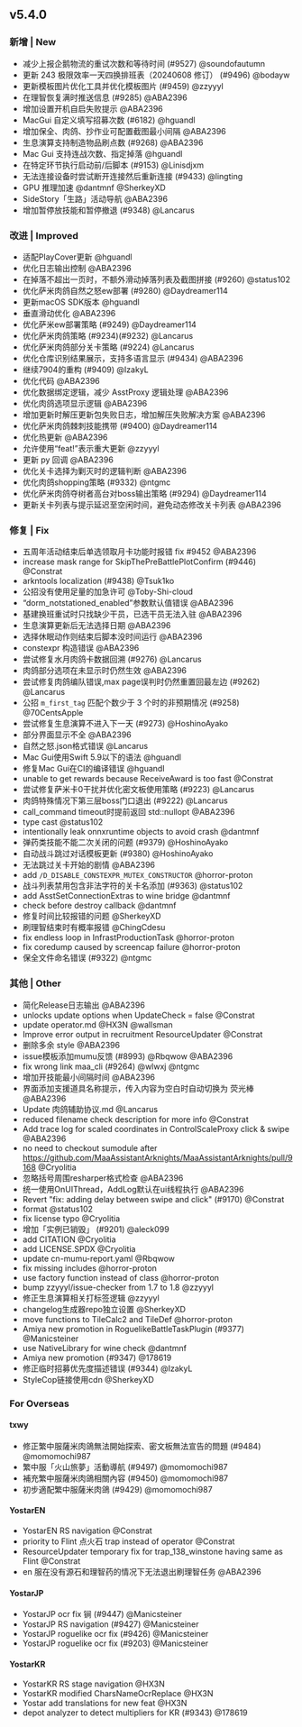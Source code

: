## v5.4.0

### 新增 | New

* 减少上报企鹅物流的重试次数和等待时间 (#9527) @soundofautumn
* 更新 243 极限效率一天四换排班表（20240608 修订） (#9496) @bodayw
* 更新模板图片优化工具并优化模板图片 (#9459) @zzyyyl
* 在理智恢复满时推送信息 (#9285) @ABA2396
* 增加设置开机自启失败提示 @ABA2396
* MacGui 自定义填写招募次数 (#6182) @hguandl
* 增加保全、肉鸽、抄作业可配置截图最小间隔 @ABA2396
* 生息演算支持制造物品刷点数 (#9268) @ABA2396
* Mac Gui 支持连战次数、指定掉落 @hguandl
* 在特定环节执行启动前/后脚本 (#9153) @Linisdjxm
* 无法连接设备时尝试断开连接然后重新连接 (#9433) @lingting
* GPU 推理加速 @dantmnf @SherkeyXD
* SideStory「生路」活动导航 @ABA2396
* 增加暂停放技能和暂停撤退 (#9348) @Lancarus

### 改进 | Improved

* 适配PlayCover更新 @hguandl
* 优化日志输出控制 @ABA2396
* 在掉落不超出一页时，不额外滑动掉落列表及截图拼接 (#9260) @status102
* 优化萨米肉鸽自然之怒ew部署 (#9280) @Daydreamer114
* 更新macOS SDK版本 @hguandl
* 垂直滑动优化 @ABA2396
* 优化萨米ew部署策略 (#9249) @Daydreamer114
* 优化萨米肉鸽策略 (#9234)(#9232) @Lancarus
* 优化萨米肉鸽部分关卡策略 (#9224) @Lancarus
* 优化仓库识别结果展示，支持多语言显示 (#9434) @ABA2396
* 继续7904的重构 (#9409) @IzakyL
* 优化代码 @ABA2396
* 优化数据绑定逻辑，减少 AsstProxy 逻辑处理 @ABA2396
* 优化肉鸽选项显示逻辑 @ABA2396
* 增加更新时解压更新包失败日志，增加解压失败解决方案 @ABA2396
* 优化萨米肉鸽棘刺技能携带 (#9400) @Daydreamer114
* 优化热更新 @ABA2396
* 允许使用“feat!”表示重大更新 @zzyyyl
* 更新 py 回调 @ABA2396
* 优化关卡选择为剿灭时的逻辑判断 @ABA2396
* 优化肉鸽shopping策略 (#9332) @ntgmc
* 优化萨米肉鸽夺树者高台对boss输出策略 (#9294) @Daydreamer114
* 更新关卡列表与提示延迟至空闲时间，避免动态修改关卡列表 @ABA2396

### 修复 | Fix

* 五周年活动结束后单选领取月卡功能时报错 fix #9452 @ABA2396
* increase mask range for SkipThePreBattlePlotConfirm (#9446) @Constrat
* arkntools localization (#9438) @Tsuk1ko
* 公招没有使用足量的加急许可 @Toby-Shi-cloud
* “dorm_notstationed_enabled”参数默认值错误 @ABA2396
* 基建换班重试时只找缺少干员，已选干员无法入驻 @ABA2396
* 生息演算更新后无法选择日期 @ABA2396
* 选择休眠动作则结束后脚本没时间运行 @ABA2396
* constexpr 构造错误 @ABA2396
* 尝试修复水月肉鸽卡数据回溯 (#9276) @Lancarus
* 肉鸽部分选项在未显示时仍然生效 @ABA2396
* 尝试修复肉鸽编队错误,max page误判时仍然重置回最左边 (#9262) @Lancarus
* 公招 `m_first_tag` 匹配个数少于 3 个时的非预期情况 (#9258) @70CentsApple
* 尝试修复生息演算不进入下一天 (#9273) @HoshinoAyako
* 部分界面显示不全 @ABA2396
* 自然之怒.json格式错误 @Lancarus
* Mac Gui使用Swift 5.9以下的语法 @hguandl
* 修复Mac Gui在CI的编译错误 @hguandl
* unable to get rewards because ReceiveAward is too fast @Constrat
* 尝试修复萨米卡0干扰并优化密文板使用策略 (#9223) @Lancarus
* 肉鸽特殊情况下第三层boss门口退出 (#9222) @Lancarus
* call_command timeout时提前返回 std::nullopt @ABA2396
* type cast @status102
* intentionally leak onnxruntime objects to avoid crash @dantmnf
* 弹药类技能不能二次关闭的问题 (#9379) @HoshinoAyako
* 自动战斗跳过对话模板更新 (#9380) @HoshinoAyako
* 无法跳过关卡开始的剧情 @ABA2396
* add `/D_DISABLE_CONSTEXPR_MUTEX_CONSTRUCTOR` @horror-proton
* 战斗列表禁用包含非法字符的关卡名添加 (#9363) @status102
* add AsstSetConnectionExtras to wine bridge @dantmnf
* check before destroy callback @dantmnf
* 修复时间比较报错的问题 @SherkeyXD
* 刷理智结束时有概率报错 @ChingCdesu
* fix endless loop in InfrastProductionTask @horror-proton
* fix coredump caused by screencap failure @horror-proton
* 保全文件命名错误 (#9322) @ntgmc

### 其他 | Other

* 简化Release日志输出 @ABA2396
* unlocks update options when UpdateCheck = false @Constrat
* update operator.md @HX3N @wallsman
* Improve error output in recruitment ResourceUpdater @Constrat
* 删除多余 style @ABA2396
* issue模板添加mumu反馈 (#8993) @Rbqwow @ABA2396
* fix wrong link maa_cli (#9264) @wlwxj @ntgmc
* 增加开技能最小间隔时间 @ABA2396
* 界面添加支援道具名称提示，传入内容为空白时自动切换为 荧光棒 @ABA2396
* Update 肉鸽辅助协议.md @Lancarus
* reduced filename check description for more info @Constrat
* Add trace log for scaled coordinates in ControlScaleProxy click & swipe @ABA2396
* no need to checkout sumodule after https://github.com/MaaAssistantArknights/MaaAssistantArknights/pull/9168 @Cryolitia
* 忽略括号周围resharper格式检查 @ABA2396
* 统一使用OnUIThread，AddLog默认在ui线程执行 @ABA2396
* Revert "fix: adding delay between swipe and click" (#9170) @Constrat
* format @status102
* fix license typo @Cryolitia
* 增加「实例已销毁」 (#9201) @aleck099
* add CITATION @Cryolitia
* add LICENSE.SPDX @Cryolitia
* update cn-mumu-report.yaml @Rbqwow
* fix missing includes @horror-proton
* use factory function instead of class @horror-proton
* bump zzyyyl/issue-checker from 1.7 to 1.8 @zzyyyl
* 修正生息演算相关打标签逻辑 @zzyyyl
* changelog生成器repo独立设置 @SherkeyXD
* move functions to TileCalc2 and TileDef @horror-proton
* Amiya new promotion in RoguelikeBattleTaskPlugin (#9377) @Manicsteiner
* use NativeLibrary for wine check @dantmnf
* Amiya new promotion (#9347) @178619
* 修正临时招募优先度描述错误 (#9344) @IzakyL
* StyleCop链接使用cdn @SherkeyXD

### For Overseas

#### txwy

* 修正繁中服薩米肉鴿無法開始探索、密文板無法宣告的問題 (#9484) @momomochi987
* 繁中服「火山旅夢」活動導航 (#9497) @momomochi987
* 補充繁中服薩米肉鴿相關內容 (#9450) @momomochi987
* 初步適配繁中服薩米肉鴿 (#9429) @momomochi987

#### YostarEN

* YostarEN RS navigation @Constrat
* priority to Flint 点火石 trap instead of operator @Constrat
* ResourceUpdater temporary fix for trap_138_winstone having same as Flint @Constrat
* en 服在没有源石和理智药的情况下无法退出刷理智任务 @ABA2396

#### YostarJP

* YostarJP ocr fix 锏 (#9447) @Manicsteiner
* YostarJP RS navigation (#9427) @Manicsteiner
* YostarJP roguelike ocr fix (#9426) @Manicsteiner
* YostarJP roguelike ocr fix (#9203) @Manicsteiner

#### YostarKR

* YostarKR RS stage navigation @HX3N
* YostarKR modified CharsNameOcrReplace @HX3N
* Yostar add translations for new feat @HX3N
* depot analyzer to detect multipliers for KR (#9343) @178619
